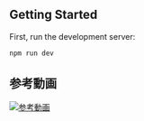 ## Getting Started

First, run the development server:

```bash
npm run dev
```
## 参考動画
[![参考動画](https://img.youtube.com/vi/TbDMg-T1icY/0.jpg)](https://www.youtube.com/watch?v=TbDMg-T1icY)